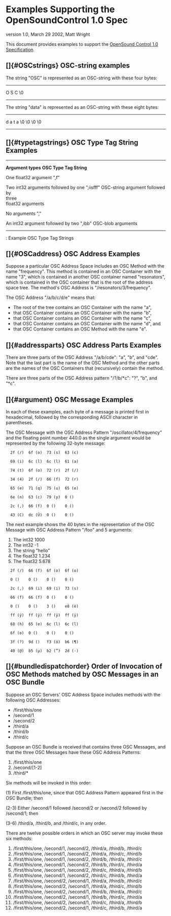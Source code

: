 # Examples Supporting the OpenSoundControl 1.0 Spec

version 1.0, March 29 2002, Matt Wright

This document provides examples to support the [OpenSound Control 1.0
Specification](spec-1_0.html).

## []{#OSCstrings} OSC-string examples

The string "OSC" is represented as an OSC-string with these four
bytes:

  --- --- --- -----
  O   S   C   \\0
  --- --- --- -----

The string "data" is represented as an OSC-string with these eight
bytes:

  --- --- --- --- ----- ----- ----- -----
  d   a   t   a   \\0   \\0   \\0   \\0
  --- --- --- --- ----- ----- ----- -----

## []{#typetagstrings} OSC Type Tag String Examples

  ----------------------------------- -----------------------------------
  **Argument types**                  **OSC Type Tag String**

  One float32 argument                ",f"

  Two int32 arguments followed by one ",iisfff"
  OSC-string argument followed by     
  three                              
  float32 arguments                   

  No arguments                        ","

  An int32 argument followed by two   ",ibb"
  OSC-blob arguments                  
  ----------------------------------- -----------------------------------

  :  Example OSC Type Tag Strings

## []{#OSCaddress} OSC Address Examples

Suppose a particular OSC Address Space includes an OSC Method with the
name "frequency". This method is contained in an OSC Container with
the name "3", which is contained in another OSC container named
"resonators", which is contained in the OSC container that is the root
of the address space tree. The method's OSC Address is
"/resonators/3/frequency".

The OSC Address "/a/b/c/d/e" means that:

-   The root of the tree contains an OSC Container with the name "a",
-   that OSC Container contains an OSC Container with the name "b",
-   that OSC Container contains an OSC Container with the name "c",
-   that OSC Container contains an OSC Container with the name "d",
    and
-   that OSC Container contains an OSC Method with the name "e".

## []{#addressparts} OSC Address Parts Examples

There are three parts of the OSC Address "/a/b/cde": "a",
"b", and "cde". Note that the last part is the name of the
OSC Method and the other parts are the names of the OSC Containers that
(recursively)
contain the method.

There are three parts of the OSC Address pattern "/?/b/\*c": "?", "b",
and "\*c".

## []{#argument} OSC Message Examples

In each of these examples, each byte of a message is printed first in
hexadecimal, followed by the corresponding ASCII character in
parentheses.

The OSC Message with the OSC Address Pattern "/oscillator/4/frequency"
and the floating point number 440.0 as the single argument would be
represented by the following 32-byte message:

      2f (/)  6f (o)  73 (s)  63 (c)

      69 (i)  6c (l)  6c (l)  61 (a)

      74 (t)  6f (o)  72 (r)  2f (/)

      34 (4)  2f (/)  66 (f)  72 (r)

      65 (e)  71 (q)  75 (u)  65 (e)

      6e (n)  63 (c)  79 (y)  0 ()

      2c (,)  66 (f)  0 ()    0 ()

      43 (C)  dc (Ü)  0 ()    0 ()

The next example shows the 40 bytes in the representation of the OSC
Message with OSC Address Pattern "/foo" and 5 arguments:

1.  The int32 1000
2.  The int32 -1
3.  The string "hello"
4.  The float32 1.234
5.  The float32 5.678

<!-- -->
      2f (/)  66 (f)  6f (o)  6f (o)

      0 ()    0 ()    0 ()    0 ()

      2c (,)  69 (i)  69 (i)  73 (s)

      66 (f)  66 (f)  0 ()    0 ()

      0 ()    0 ()    3 ()    e8 (è)

      ff (ÿ)  ff (ÿ)  ff (ÿ)  ff (ÿ)

      68 (h)  65 (e)  6c (l)  6c (l)

      6f (o)  0 ()    0 ()    0 ()

      3f (?)  9d ()   f3 (ó)  b6 (¶)

      40 (@)  b5 (µ)  b2 (”)  2d (-)

## []{#bundledispatchorder} Order of Invocation of OSC Methods matched by OSC Messages in an OSC Bundle

Suppose an OSC Servers' OSC Address Space includes methods with the
following OSC Addresses:

-   /first/this/one
-   /second/1
-   /second/2
-   /third/a
-   /third/b
-   /third/c

Suppose an OSC Bundle is received that contains three OSC Messages,
and that the three OSC Messages have these OSC Address Patterns:

1.  /first/this/one
2.  /second/[1-2]
3.  /third/*

Six methods will be invoked in this order:

(1) First /first/this/one, since that OSC Address Pattern appeared
first in the OSC Bundle; then

(2-3) Either /second/1 followed /second/2 or /second/2 followed by
/second/1; then

(3-6) /third/a, /third/b, and /third/c, in any order.

There are twelve possible orders in which an OSC server may invoke
these six methods:

1.  /first/this/one, /second/1, /second/2, /third/a, /third/b, /third/c
2.  /first/this/one, /second/1, /second/2, /third/a, /third/c, /third/b
3.  /first/this/one, /second/1, /second/2, /third/b, /third/a, /third/c
4.  /first/this/one, /second/1, /second/2, /third/b, /third/c, /third/a
5.  /first/this/one, /second/1, /second/2, /third/c, /third/a, /third/b
6.  /first/this/one, /second/1, /second/2, /third/c, /third/b, /third/a
7.  /first/this/one, /second/2, /second/1, /third/a, /third/b, /third/c
8.  /first/this/one, /second/2, /second/1, /third/a, /third/c, /third/b
9.  /first/this/one, /second/2, /second/1, /third/b, /third/a, /third/c
10. /first/this/one, /second/2, /second/1, /third/b, /third/c, /third/a
11. /first/this/one, /second/2, /second/1, /third/c, /third/a, /third/b
12. /first/this/one, /second/2, /second/1, /third/c, /third/b, /third/a
